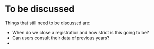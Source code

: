# To be discussed

Things that still need to be discussed are:
* When do we close a registration and how strict is this going to be?
* Can users consult their data of previous years?
* 
